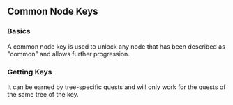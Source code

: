 ## Common Node Keys

### Basics

A common node key is used to unlock any node that has been described as "common" and allows further progression.

### Getting Keys

It can be earned by tree-specific quests and will only work for the quests of the same tree of the key.